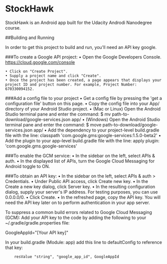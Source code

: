 # StockHawk

StockHawk is an Android app built for the Udacity Androdi Nanodegree course.

##Building and Running

In order to get this project to build and run, you'll need an API key google.

###To create a Google API project:
	• Open the Google Developers Console.
	    https://cloud.google.com/console

	• Click on "Create Project".
	• Supply a project name and click "Create".
	• Once the project has been created, a page appears that displays your project ID and project number. For example, Project Number: 670330094152.

###Add a config file to your project
	• Get a config file by pressing the 'get a configuration file' button on this page.
	• Copy the config file into your App/ directory of your Android Studio project.
	• (Mac or Linux) Open the Android Studio terminal pane and enter the command: $ mv path-to-download/google-services.json app/
	• (Windows) Open the Android Studio terminal pane and enter the command: $ move path-to-download/google-services.json app/
	• Add the dependency to your project-level build.gradle file with the line: classpath 'com.google.gms:google-services:1.5.0-beta2'
	• Add the plugin to your app-level build.gradle file with the line: apply plugin: 'com.google.gms.google-services'

###To enable the GCM service:
	• In the sidebar on the left, select APIs & auth.
	• In the displayed list of APIs, turn the Google Cloud Messaging for Android toggle to ON.

###To obtain an API key:
	• In the sidebar on the left, select APIs & auth > Credentials.
	• Under Public API access, click Create new key.
	• In the Create a new key dialog, click Server key.
	• In the resulting configuration dialog, supply your server's IP address. For testing purposes, you can use 0.0.0.0/0.
	• Click Create.
	• In the refreshed page, copy the API key. You will need the API key later on to perform authentication in your app server.


To suppress a common build errors related to Google Cloud Messaging (GCM):
Add  your API key to the code by adding the following to your ~/.gradle/gradle.properties file:

GoogleAppId="[Your API key]"

In your build.gradle  (Module: app) add this line to defaultConfig to reference that key:

        resValue "string", "google_app_id", GoogleAppId
